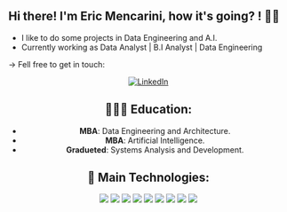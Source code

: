 ## Hi there! I'm Eric Mencarini, how it's going? ! 👋👋
- I like to do some projects in Data Engineering and A.I.
- Currently working as Data Analyst | B.I Analyst | Data Engineering

-> Fell free to get in touch:
<center>
<a href="https://www.linkedin.com/in/ericmencarini/" target="_blank">
    <img src="https://img.shields.io/badge/linkedin-%230077B5.svg?&style=for-the-badge&logo=linkedin&logoColor=white&color=071A2C" alt="LinkedIn"/>
  </a>


## 👨🏻‍🎓 Education:
  - **MBA**: Data Engineering and Architecture.
  - **MBA**: Artificial Intelligence.
  - **Gradueted**: Systems Analysis and Development.


## 💼 Main Technologies:

![](https://img.shields.io/badge/Python-3776AB?style=flat&logo=python&logoColor=white) ![](https://img.shields.io/badge/SQL-3776AB?style=flat&logo=python&logoColor=white)
![](https://img.shields.io/badge/Docker-2496ED?style=flat&logo=docker&logoColor=white)
![](https://img.shields.io/badge/Airflow-F2C811?style=flat&logo=microsoft-power-bi&logoColor=white)
![](https://img.shields.io/badge/PostgreSQL-336791?style=flat&logo=postgresql&logoColor=white)
![](https://img.shields.io/badge/Kafka-231F20?style=flat&logo=apache-kafka&logoColor=white)
![](https://img.shields.io/badge/Spark-E25A1C?style=flat&logo=apache-spark&logoColor=white)
![](https://img.shields.io/badge/Cassandra-1287B1?style=flat&logo=apache-cassandra&logoColor=white)
![](https://img.shields.io/badge/Power_BI-F2C811?style=flat&logo=microsoft-power-bi&logoColor=white)


<!---
EricMencarini/EricMencarini is a ✨ special ✨ repository because its `README.md` (this file) appears on your GitHub profile.
You can click the Preview link to take a look at your changes.
--->
